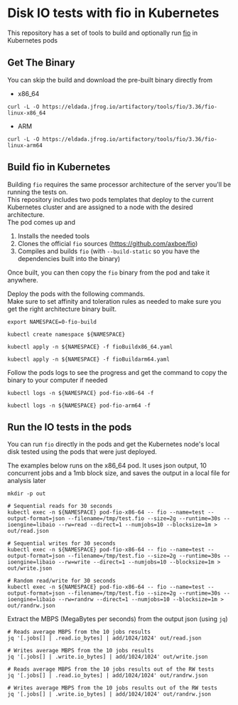 # Disk IO tests with fio in Kubernetes
This repository has a set of tools to build and optionally run [fio](https://github.com/axboe/fio) in Kubernetes pods

## Get The Binary
You can skip the build and download the pre-built binary directly from
- x86_64
```shell
curl -L -O https://eldada.jfrog.io/artifactory/tools/fio/3.36/fio-linux-x86_64
```

- ARM
```shell
curl -L -O https://eldada.jfrog.io/artifactory/tools/fio/3.36/fio-linux-arm64
```

## Build fio in Kubernetes
Building `fio` requires the same processor architecture of the server you'll be running the tests on.</br>
This repository includes two pods templates that deploy to the current Kubernetes cluster and are assigned to a node with the desired architecture.</br>
The pod comes up and
1. Installs the needed tools
2. Clones the official `fio` sources (https://github.com/axboe/fio)
3. Compiles and builds `fio` (with `--build-static` so you have the dependencies built into the binary)

Once built, you can then copy the `fio` binary from the pod and take it anywhere. 

Deploy the pods with the following commands.<br>
Make sure to set affinity and toleration rules as needed to make sure you get the right architecture binary built.
```shell
export NAMESPACE=0-fio-build

kubectl create namespace ${NAMESPACE}

kubectl apply -n ${NAMESPACE} -f fioBuildx86_64.yaml

kubectl apply -n ${NAMESPACE} -f fioBuildarm64.yaml
```

Follow the pods logs to see the progress and get the command to copy the binary to your computer if needed
```shell
kubectl logs -n ${NAMESPACE} pod-fio-x86-64 -f

kubectl logs -n ${NAMESPACE} pod-fio-arm64 -f
```

## Run the IO tests in the pods
You can run `fio` directly in the pods and get the Kubernetes node's local disk tested using the pods that were just deployed.

The examples below runs on the x86_64 pod. It uses json output, 10 concurrent jobs and a 1mb block size, and saves the output in a local file for analysis later
```shell
mkdir -p out

# Sequential reads for 30 seconds
kubectl exec -n ${NAMESPACE} pod-fio-x86-64 -- fio --name=test --output-format=json --filename=/tmp/test.fio --size=2g --runtime=30s --ioengine=libaio --rw=read --direct=1 --numjobs=10 --blocksize=1m > out/read.json

# Sequential writes for 30 seconds
kubectl exec -n ${NAMESPACE} pod-fio-x86-64 -- fio --name=test --output-format=json --filename=/tmp/test.fio --size=2g --runtime=30s --ioengine=libaio --rw=write --direct=1 --numjobs=10 --blocksize=1m > out/write.json

# Random read/write for 30 seconds
kubectl exec -n ${NAMESPACE} pod-fio-x86-64 -- fio --name=test --output-format=json --filename=/tmp/test.fio --size=2g --runtime=30s --ioengine=libaio --rw=randrw --direct=1 --numjobs=10 --blocksize=1m > out/randrw.json
```

Extract the MBPS (MegaBytes per seconds) from the output json (using `jq`)
```shell
# Reads average MBPS from the 10 jobs results
jq '[.jobs[] | .read.io_bytes] | add/1024/1024' out/read.json

# Writes average MBPS from the 10 jobs results
jq '[.jobs[] | .write.io_bytes] | add/1024/1024' out/write.json

# Reads average MBPS from the 10 jobs results out of the RW tests
jq '[.jobs[] | .read.io_bytes] | add/1024/1024' out/randrw.json

# Writes average MBPS from the 10 jobs results out of the RW tests
jq '[.jobs[] | .write.io_bytes] | add/1024/1024' out/randrw.json
```
